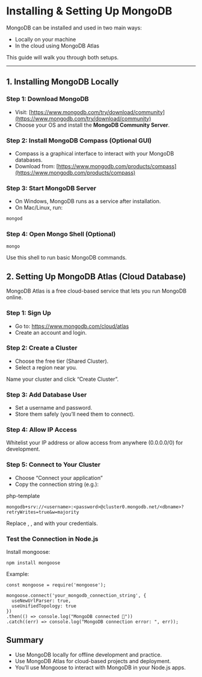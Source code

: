 # Installing & Setting Up MongoDB

MongoDB can be installed and used in two main ways:
- Locally on your machine
- In the cloud using MongoDB Atlas

This guide will walk you through both setups.

---

## 1. Installing MongoDB Locally

### Step 1: Download MongoDB
- Visit: [https://www.mongodb.com/try/download/community](https://www.mongodb.com/try/download/community)
- Choose your OS and install the **MongoDB Community Server**.

### Step 2: Install MongoDB Compass (Optional GUI)
- Compass is a graphical interface to interact with your MongoDB databases.
- Download from: [https://www.mongodb.com/products/compass](https://www.mongodb.com/products/compass)

### Step 3: Start MongoDB Server
- On Windows, MongoDB runs as a service after installation.
- On Mac/Linux, run:
```bash
mongod
```
### Step 4: Open Mongo Shell (Optional)
```
mongo
```
Use this shell to run basic MongoDB commands.

## 2. Setting Up MongoDB Atlas (Cloud Database)
MongoDB Atlas is a free cloud-based service that lets you run MongoDB online.

### Step 1: Sign Up
- Go to: https://www.mongodb.com/cloud/atlas
- Create an account and login.

### Step 2: Create a Cluster
- Choose the free tier (Shared Cluster).
- Select a region near you.

Name your cluster and click “Create Cluster”.

### Step 3: Add Database User
- Set a username and password.
- Store them safely (you’ll need them to connect).

### Step 4: Allow IP Access
Whitelist your IP address or allow access from anywhere (0.0.0.0/0) for development.

### Step 5: Connect to Your Cluster
- Choose “Connect your application”
- Copy the connection string (e.g.):

php-template
```
mongodb+srv://<username>:<password>@cluster0.mongodb.net/<dbname>?retryWrites=true&w=majority
```
Replace <username>, <password>, and <dbname> with your credentials.

### Test the Connection in Node.js
Install mongoose:
```
npm install mongoose
```

Example:
```
const mongoose = require('mongoose');

mongoose.connect('your_mongodb_connection_string', {
  useNewUrlParser: true,
  useUnifiedTopology: true
})
.then(() => console.log("MongoDB connected 🚀"))
.catch((err) => console.log("MongoDB connection error: ", err));
```

## Summary
- Use MongoDB locally for offline development and practice.
- Use MongoDB Atlas for cloud-based projects and deployment.
- You’ll use Mongoose to interact with MongoDB in your Node.js apps.
